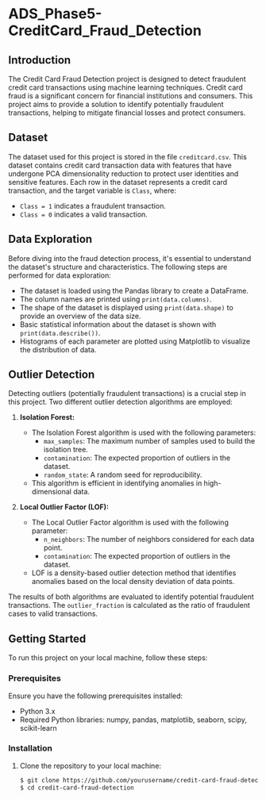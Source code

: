 # ADS_Phase5-CreditCard_Fraud_Detection

## Introduction

The Credit Card Fraud Detection project is designed to detect fraudulent credit card transactions using machine learning techniques. Credit card fraud is a significant concern for financial institutions and consumers. This project aims to provide a solution to identify potentially fraudulent transactions, helping to mitigate financial losses and protect consumers.

## Dataset

The dataset used for this project is stored in the file `creditcard.csv`. This dataset contains credit card transaction data with features that have undergone PCA dimensionality reduction to protect user identities and sensitive features. Each row in the dataset represents a credit card transaction, and the target variable is `Class`, where:
- `Class = 1` indicates a fraudulent transaction.
- `Class = 0` indicates a valid transaction.

## Data Exploration

Before diving into the fraud detection process, it's essential to understand the dataset's structure and characteristics. The following steps are performed for data exploration:

- The dataset is loaded using the Pandas library to create a DataFrame.
- The column names are printed using `print(data.columns)`.
- The shape of the dataset is displayed using `print(data.shape)` to provide an overview of the data size.
- Basic statistical information about the dataset is shown with `print(data.describe())`.
- Histograms of each parameter are plotted using Matplotlib to visualize the distribution of data.

## Outlier Detection

Detecting outliers (potentially fraudulent transactions) is a crucial step in this project. Two different outlier detection algorithms are employed:

1. **Isolation Forest:**
   - The Isolation Forest algorithm is used with the following parameters:
     - `max_samples`: The maximum number of samples used to build the isolation tree.
     - `contamination`: The expected proportion of outliers in the dataset.
     - `random_state`: A random seed for reproducibility.
   - This algorithm is efficient in identifying anomalies in high-dimensional data.

2. **Local Outlier Factor (LOF):**
   - The Local Outlier Factor algorithm is used with the following parameter:
     - `n_neighbors`: The number of neighbors considered for each data point.
     - `contamination`: The expected proportion of outliers in the dataset.
   - LOF is a density-based outlier detection method that identifies anomalies based on the local density deviation of data points.

The results of both algorithms are evaluated to identify potential fraudulent transactions. The `outlier_fraction` is calculated as the ratio of fraudulent cases to valid transactions.

## Getting Started

To run this project on your local machine, follow these steps:

### Prerequisites

Ensure you have the following prerequisites installed:

- Python 3.x
- Required Python libraries: numpy, pandas, matplotlib, seaborn, scipy, scikit-learn

### Installation

1. Clone the repository to your local machine:

   ```bash
   $ git clone https://github.com/yourusername/credit-card-fraud-detection.git
   $ cd credit-card-fraud-detection
